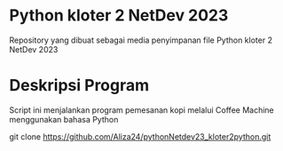 # Python kloter 2 NetDev 2023
  Repository yang dibuat sebagai media penyimpanan file Python kloter 2 NetDev 2023
# Deskripsi Program
  Script ini menjalankan program pemesanan kopi melalui Coffee Machine menggunakan bahasa Python
  
  git clone https://github.com/Aliza24/pythonNetdev23_kloter2python.git
